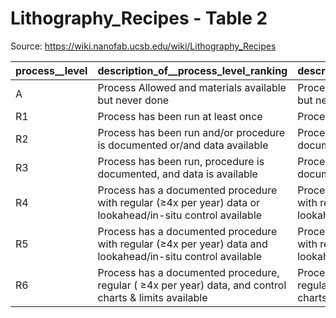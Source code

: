 # Lithography_Recipes - Table 2

Source: https://wiki.nanofab.ucsb.edu/wiki/Lithography_Recipes

| process__level   | description_of__process_level_ranking                                                                       | description_of__process_level_ranking_1                                                                     | description_of__process_level_ranking_2                                                                     | description_of__process_level_ranking_3                                                                     | description_of__process_level_ranking_4                                                                     | description_of__process_level_ranking_5                                                                     | description_of__process_level_ranking_6                                                                     | description_of__process_level_ranking_7                                                                     | description_of__process_level_ranking_8                                                                     | description_of__process_level_ranking_9                                                                     | description_of__process_level_ranking_10                                                                    |
|:-----------------|:------------------------------------------------------------------------------------------------------------|:------------------------------------------------------------------------------------------------------------|:------------------------------------------------------------------------------------------------------------|:------------------------------------------------------------------------------------------------------------|:------------------------------------------------------------------------------------------------------------|:------------------------------------------------------------------------------------------------------------|:------------------------------------------------------------------------------------------------------------|:------------------------------------------------------------------------------------------------------------|:------------------------------------------------------------------------------------------------------------|:------------------------------------------------------------------------------------------------------------|:------------------------------------------------------------------------------------------------------------|
| A                | Process Allowed and materials available but never done                                                      | Process Allowed and materials available but never done                                                      | Process Allowed and materials available but never done                                                      | Process Allowed and materials available but never done                                                      | Process Allowed and materials available but never done                                                      | Process Allowed and materials available but never done                                                      | Process Allowed and materials available but never done                                                      | Process Allowed and materials available but never done                                                      | Process Allowed and materials available but never done                                                      | Process Allowed and materials available but never done                                                      | Process Allowed and materials available but never done                                                      |
| R1               | Process has been run at least once                                                                          | Process has been run at least once                                                                          | Process has been run at least once                                                                          | Process has been run at least once                                                                          | Process has been run at least once                                                                          | Process has been run at least once                                                                          | Process has been run at least once                                                                          | Process has been run at least once                                                                          | Process has been run at least once                                                                          | Process has been run at least once                                                                          | Process has been run at least once                                                                          |
| R2               | Process has been run and/or procedure is documented or/and data available                                   | Process has been run and/or procedure is documented or/and data available                                   | Process has been run and/or procedure is documented or/and data available                                   | Process has been run and/or procedure is documented or/and data available                                   | Process has been run and/or procedure is documented or/and data available                                   | Process has been run and/or procedure is documented or/and data available                                   | Process has been run and/or procedure is documented or/and data available                                   | Process has been run and/or procedure is documented or/and data available                                   | Process has been run and/or procedure is documented or/and data available                                   | Process has been run and/or procedure is documented or/and data available                                   | Process has been run and/or procedure is documented or/and data available                                   |
| R3               | Process has been run, procedure is documented, and data is available                                        | Process has been run, procedure is documented, and data is available                                        | Process has been run, procedure is documented, and data is available                                        | Process has been run, procedure is documented, and data is available                                        | Process has been run, procedure is documented, and data is available                                        | Process has been run, procedure is documented, and data is available                                        | Process has been run, procedure is documented, and data is available                                        | Process has been run, procedure is documented, and data is available                                        | Process has been run, procedure is documented, and data is available                                        | Process has been run, procedure is documented, and data is available                                        | Process has been run, procedure is documented, and data is available                                        |
| R4               | Process has a documented procedure with regular (≥4x per year) data or lookahead/in-situ control available  | Process has a documented procedure with regular (≥4x per year) data or lookahead/in-situ control available  | Process has a documented procedure with regular (≥4x per year) data or lookahead/in-situ control available  | Process has a documented procedure with regular (≥4x per year) data or lookahead/in-situ control available  | Process has a documented procedure with regular (≥4x per year) data or lookahead/in-situ control available  | Process has a documented procedure with regular (≥4x per year) data or lookahead/in-situ control available  | Process has a documented procedure with regular (≥4x per year) data or lookahead/in-situ control available  | Process has a documented procedure with regular (≥4x per year) data or lookahead/in-situ control available  | Process has a documented procedure with regular (≥4x per year) data or lookahead/in-situ control available  | Process has a documented procedure with regular (≥4x per year) data or lookahead/in-situ control available  | Process has a documented procedure with regular (≥4x per year) data or lookahead/in-situ control available  |
| R5               | Process has a documented procedure with regular (≥4x per year) data and lookahead/in-situ control available | Process has a documented procedure with regular (≥4x per year) data and lookahead/in-situ control available | Process has a documented procedure with regular (≥4x per year) data and lookahead/in-situ control available | Process has a documented procedure with regular (≥4x per year) data and lookahead/in-situ control available | Process has a documented procedure with regular (≥4x per year) data and lookahead/in-situ control available | Process has a documented procedure with regular (≥4x per year) data and lookahead/in-situ control available | Process has a documented procedure with regular (≥4x per year) data and lookahead/in-situ control available | Process has a documented procedure with regular (≥4x per year) data and lookahead/in-situ control available | Process has a documented procedure with regular (≥4x per year) data and lookahead/in-situ control available | Process has a documented procedure with regular (≥4x per year) data and lookahead/in-situ control available | Process has a documented procedure with regular (≥4x per year) data and lookahead/in-situ control available |
| R6               | Process has a documented procedure, regular ( ≥4x per year) data, and control charts & limits available     | Process has a documented procedure, regular ( ≥4x per year) data, and control charts & limits available     | Process has a documented procedure, regular ( ≥4x per year) data, and control charts & limits available     | Process has a documented procedure, regular ( ≥4x per year) data, and control charts & limits available     | Process has a documented procedure, regular ( ≥4x per year) data, and control charts & limits available     | Process has a documented procedure, regular ( ≥4x per year) data, and control charts & limits available     | Process has a documented procedure, regular ( ≥4x per year) data, and control charts & limits available     | Process has a documented procedure, regular ( ≥4x per year) data, and control charts & limits available     | Process has a documented procedure, regular ( ≥4x per year) data, and control charts & limits available     | Process has a documented procedure, regular ( ≥4x per year) data, and control charts & limits available     | Process has a documented procedure, regular ( ≥4x per year) data, and control charts & limits available     |